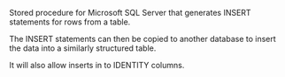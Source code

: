 Stored procedure for Microsoft SQL Server that generates INSERT statements for rows from a table.

The INSERT statements can then be copied to another database to insert the data into a similarly structured table.

It will also allow inserts in to IDENTITY columns.
